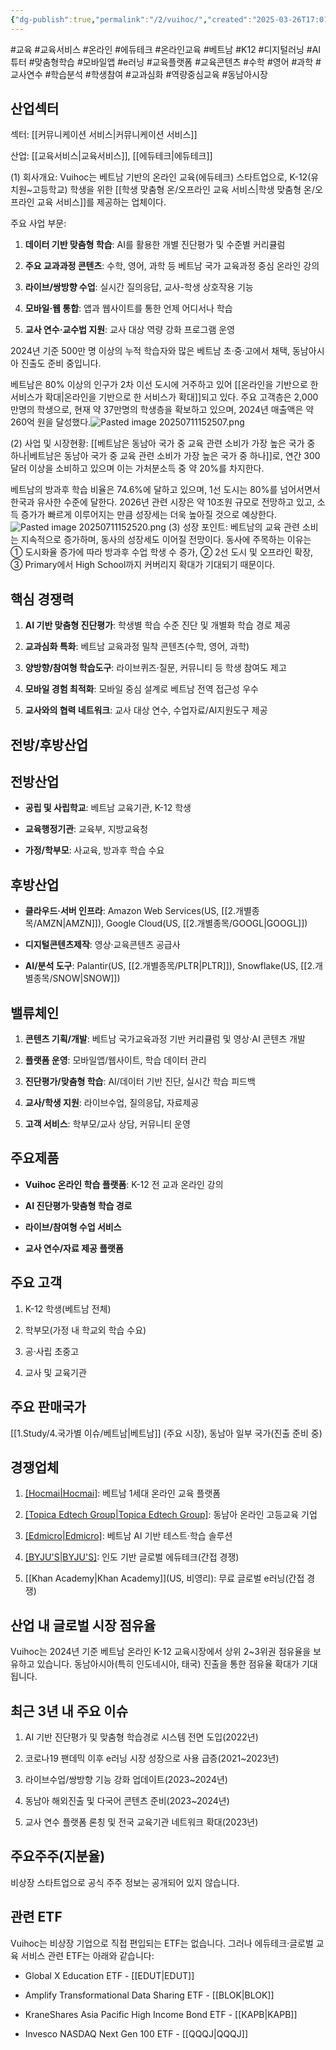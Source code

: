 ```yaml
---
{"dg-publish":true,"permalink":"/2/vuihoc/","created":"2025-03-26T17:01:43.923+09:00","updated":"2025-07-29T21:37:05.373+09:00"}
---
```


 #교육 #교육서비스 #온라인 #에듀테크 #온라인교육 #베트남 #K12 #디지털러닝 #AI튜터 #맞춤형학습 #모바일앱 #e러닝 #교육플랫폼 #교육콘텐츠 #수학 #영어 #과학 #교사연수 #학습분석 #학생참여 #교과심화 #역량중심교육 #동남아시장

## 산업섹터

섹터: [[커뮤니케이션 서비스\|커뮤니케이션 서비스]]

산업: [[교육서비스\|교육서비스]], [[에듀테크\|에듀테크]]



(1) 회사개요: 
Vuihoc는 베트남 기반의 온라인 교육(에듀테크) 스타트업으로, K-12(유치원~고등학교) 학생을 위한 [[학생 맞춤형 온/오프라인 교육 서비스\|학생 맞춤형 온/오프라인 교육 서비스]]를 제공하는 업체이다. 

주요 사업 부문:

1. **데이터 기반 맞춤형 학습**: AI를 활용한 개별 진단평가 및 수준별 커리큘럼
    
2. **주요 교과과정 콘텐츠**: 수학, 영어, 과학 등 베트남 국가 교육과정 중심 온라인 강의
    
3. **라이브/쌍방향 수업**: 실시간 질의응답, 교사-학생 상호작용 기능
    
4. **모바일·웹 통합**: 앱과 웹사이트를 통한 언제 어디서나 학습
    
5. **교사 연수·교수법 지원**: 교사 대상 역량 강화 프로그램 운영
    

2024년 기준 500만 명 이상의 누적 학습자와 많은 베트남 초·중·고에서 채택, 동남아시아 진출도 준비 중입니다.



베트남은 80% 이상의 인구가 2차 이선 도시에 거주하고 있어 [[온라인을 기반으로 한 서비스가 확대\|온라인을 기반으로 한 서비스가 확대]]되고 있다. 주요 고객층은 2,000만명의 학생으로, 현재 약 37만명의 학생층을 확보하고 있으며, 2024년 매출액은 약 260억 원을 달성했다.![Pasted image 20250711152507.png](/img/user/attachments/Pasted%20image%2020250711152507.png)



(2) 사업 및 시장현황: [[베트남은 동남아 국가 중 교육 관련 소비가 가장 높은 국가 중 하나\|베트남은 동남아 국가 중 교육 관련 소비가 가장 높은 국가 중 하나]]로, 연간 300달러 이상을 소비하고 있으며 이는 가처분소득 중 약 20%를 차지한다. 

베트남의 방과후 학습 비율은 74.6%에 달하고 있으며, 1선 도시는 80%를 넘어서면서 한국과 유사한 수준에 달한다. 2026년 관련 시장은 약 10조원 규모로 전망하고 있고, 소득 증가가 빠르게 이루어지는 만큼 성장세는 더욱 높아질 것으로 예상한다.
![Pasted image 20250711152520.png](/img/user/attachments/Pasted%20image%2020250711152520.png)
(3) 성장 포인트: 베트남의 교육 관련 소비는 지속적으로 증가하며, 동사의 성장세도 이어질 전망이다. 동사에 주목하는 이유는 ① 도시화율 증가에 따라 방과후 수업 학생 수 증가, ② 2선 도시 및 오프라인 확장, ③ Primary에서 High School까지 커버리지 확대가 기대되기 때문이다.

## 핵심 경쟁력

1. **AI 기반 맞춤형 진단평가**: 학생별 학습 수준 진단 및 개별화 학습 경로 제공
    
2. **교과심화 특화**: 베트남 교육과정 밀착 콘텐츠(수학, 영어, 과학)
    
3. **양방향/참여형 학습도구**: 라이브퀴즈·질문, 커뮤니티 등 학생 참여도 제고
    
4. **모바일 경험 최적화**: 모바일 중심 설계로 베트남 전역 접근성 우수
    
5. **교사와의 협력 네트워크**: 교사 대상 연수, 수업자료/AI지원도구 제공
    

## 전방/후방산업

## 전방산업

- **공립 및 사립학교**: 베트남 교육기관, K-12 학생
    
- **교육행정기관**: 교육부, 지방교육청
    
- **가정/학부모**: 사교육, 방과후 학습 수요
    

## 후방산업

- **클라우드·서버 인프라**: Amazon Web Services(US, [[2.개별종목/AMZN\|AMZN]]), Google Cloud(US, [[2.개별종목/GOOGL\|GOOGL]])
    
- **디지털콘텐츠제작**: 영상·교육콘텐츠 공급사
    
- **AI/분석 도구**: Palantir(US, [[2.개별종목/PLTR\|PLTR]]), Snowflake(US, [[2.개별종목/SNOW\|SNOW]])
    

## 밸류체인

1. **콘텐츠 기획/개발**: 베트남 국가교육과정 기반 커리큘럼 및 영상·AI 콘텐츠 개발
    
2. **플랫폼 운영**: 모바일앱/웹사이트, 학습 데이터 관리
    
3. **진단평가/맞춤형 학습**: AI/데이터 기반 진단, 실시간 학습 피드백
    
4. **교사/학생 지원**: 라이브수업, 질의응답, 자료제공
    
5. **고객 서비스**: 학부모/교사 상담, 커뮤니티 운영
    

## 주요제품

- **Vuihoc 온라인 학습 플랫폼**: K-12 전 교과 온라인 강의
    
- **AI 진단평가·맞춤형 학습 경로**
    
- **라이브/참여형 수업 서비스**
    
- **교사 연수/자료 제공 플랫폼**
    

## 주요 고객

1. K-12 학생(베트남 전체)
    
2. 학부모(가정 내 학교외 학습 수요)
    
3. 공·사립 초중고
    
4. 교사 및 교육기관
    

## 주요 판매국가

[[1.Study/4.국가별 이슈/베트남\|베트남]] (주요 시장), 동남아 일부 국가(진출 준비 중)

## 경쟁업체

1. [[Hocmai\|Hocmai]](비상장): 베트남 1세대 온라인 교육 플랫폼
    
2. [[Topica Edtech Group\|Topica Edtech Group]](비상장): 동남아 온라인 고등교육 기업
    
3. [[Edmicro\|Edmicro]](비상장): 베트남 AI 기반 테스트·학습 솔루션
    
4. [[BYJU'S\|BYJU'S]](IN): 인도 기반 글로벌 에듀테크(간접 경쟁)
    
5. [[Khan Academy\|Khan Academy]](US, 비영리): 무료 글로벌 e러닝(간접 경쟁)
    

## 산업 내 글로벌 시장 점유율

Vuihoc는 2024년 기준 베트남 온라인 K-12 교육시장에서 상위 2~3위권 점유율을 보유하고 있습니다. 동남아시아(특히 인도네시아, 태국) 진출을 통한 점유율 확대가 기대됩니다.

## 최근 3년 내 주요 이슈

1. AI 기반 진단평가 및 맞춤형 학습경로 시스템 전면 도입(2022년)
    
2. 코로나19 팬데믹 이후 e러닝 시장 성장으로 사용 급증(2021~2023년)
    
3. 라이브수업/쌍방향 기능 강화 업데이트(2023~2024년)
    
4. 동남아 해외진출 및 다국어 콘텐츠 준비(2023~2024년)
    
5. 교사 연수 플랫폼 론칭 및 전국 교육기관 네트워크 확대(2023년)
    

## 주요주주(지분율)

비상장 스타트업으로 공식 주주 정보는 공개되어 있지 않습니다.

## 관련 ETF

Vuihoc는 비상장 기업으로 직접 편입되는 ETF는 없습니다. 그러나 에듀테크·글로벌 교육 서비스 관련 ETF는 아래와 같습니다:

- Global X Education ETF - [[EDUT\|EDUT]]
    
- Amplify Transformational Data Sharing ETF - [[BLOK\|BLOK]]
    
- KraneShares Asia Pacific High Income Bond ETF - [[KAPB\|KAPB]]
    
- Invesco NASDAQ Next Gen 100 ETF - [[QQQJ\|QQQJ]]